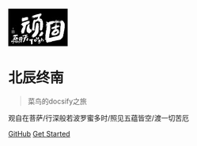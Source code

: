 ![logo](images/logo.jpg)

# 北辰终南

> 菜鸟的docsify之旅

观自在菩萨/行深般若波罗蜜多时/照见五蕴皆空/渡一切苦厄

[GitHub](https://github.com/jackson0714/PassJava-Learning)
[Get Started](README.md)